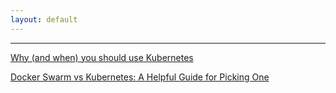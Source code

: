 ```yaml
---
layout: default
---
```



---

[Why (and when) you should use Kubernetes](https://hackernoon.com/why-and-when-you-should-use-kubernetes-8b50915d97d8)

[Docker Swarm vs Kubernetes: A Helpful Guide for Picking One](https://stackify.com/docker-swarm-vs-kubernetes-a-helpful-guide-for-picking-one/)

